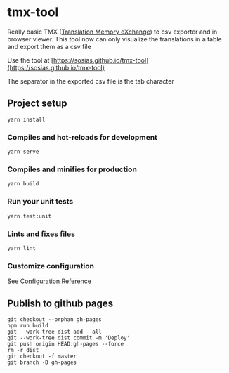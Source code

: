 # tmx-tool

Really basic TMX ([Translation Memory eXchange](http://xml.coverpages.org/tmxSpec971212.html)) to csv exporter and in browser viewer. This tool now can only visualize the translations in a table and export them as a csv file

Use the tool at [https://sosias.github.io/tmx-tool](https://sosias.github.io/tmx-tool)

The separator in the exported csv file is the tab character

## Project setup
```
yarn install
```

### Compiles and hot-reloads for development
```
yarn serve
```

### Compiles and minifies for production
```
yarn build
```

### Run your unit tests
```
yarn test:unit
```

### Lints and fixes files
```
yarn lint
```

### Customize configuration
See [Configuration Reference](https://cli.vuejs.org/config/)

## Publish to github pages

```
git checkout --orphan gh-pages
npm run build
git --work-tree dist add --all
git --work-tree dist commit -m 'Deploy'
git push origin HEAD:gh-pages --force
rm -r dist
git checkout -f master
git branch -D gh-pages
```
